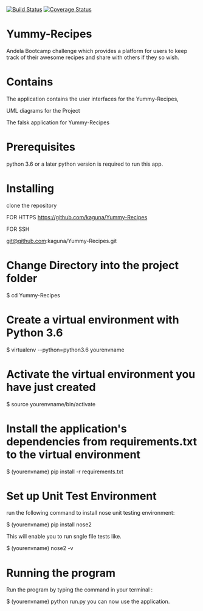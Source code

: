 [![Build Status](https://travis-ci.org/kaguna/Yummy-Recipes.svg?branch=develop)](https://travis-ci.org/kaguna/Yummy-Recipes)
[![Coverage Status](https://coveralls.io/repos/github/kaguna/Yummy-Recipes/badge.svg?branch=develop)](https://coveralls.io/github/kaguna/Yummy-Recipes?branch=develop)
# Yummy-Recipes

Andela Bootcamp challenge which provides a platform for users to keep track of their
awesome recipes and share with others if they so wish.

# Contains

The application contains the user interfaces for the Yummy-Recipes,

UML diagrams for the Project

The falsk application for Yummy-Recipes

# Prerequisites

python 3.6 or a later python version is required to run this app.

# Installing
clone the repository

FOR HTTPS
https://github.com/kaguna/Yummy-Recipes

FOR SSH

git@github.com:kaguna/Yummy-Recipes.git

# Change Directory into the project folder

$ cd Yummy-Recipes

# Create a virtual environment with Python 3.6

$ virtualenv --python=python3.6 yourenvname

# Activate the virtual environment you have just created

$ source yourenvname/bin/activate

# Install the application's dependencies from requirements.txt to the virtual environment

$ (yourenvname) pip install -r requirements.txt

# Set up Unit Test Environment

run the following command to install nose unit testing environment:

$ (yourenvname) pip install nose2

This will enable you to run sngle file tests like.

$ (yourenvname) nose2 -v

# Running the program

Run the program by typing the command in your terminal :

$  (yourenvname) python run.py
you can now use the application.